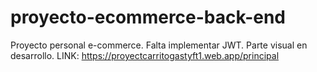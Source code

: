 # proyecto-ecommerce-back-end
Proyecto personal e-commerce.
Falta implementar JWT.
Parte visual en desarrollo.
LINK:  https://proyectcarritogastyft1.web.app/principal


